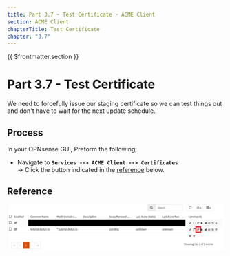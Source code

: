 ```yaml
---
title: Part 3.7 - Test Certificate - ACME Client
section: ACME Client
chapterTitle: Test Certificate
chapter: "3.7"
---
```


{{ $frontmatter.section }}
# Part 3.7 - Test Certificate

We need to forcefully issue our staging certificate so we can test things out and don't have to wait for the next update schedule.

## Process

In your OPNsense GUI, Preform the following;
- Navigate to **`Services --> ACME Client --> Certificates`**  
  -> Click the button indicated in the [reference](#reference) below.

## Reference
![P002-006-Dyn-DNS-OPNsense](assets/P003-007-ACME-Certificates.png)
